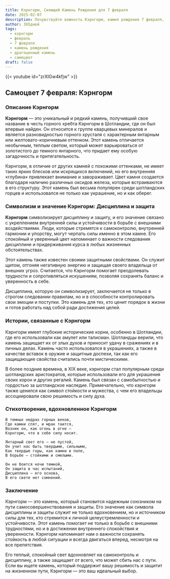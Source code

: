 ```yaml
---
title: Кэрнгорм, Сияющий Камень Рождения для 7 февраля
date: 2025-02-07
description: Почувствуйте важность Кэрнгорм, камня рождения 7 февраля, который символизирует Дисциплина и защита. Пусть его красота и значение осветят ваш день.
author: 365дней
tags:
  - кэрнгорм
  - февраль
  - 7 февраля
  - камень рождения
  - драгоценный камень
  - самоцвет
draft: false
---
```


{{< youtube id="zrXIGw4kfjw" >}}

## Самоцвет 7 февраля: Кэрнгорм

### Описание Кэрнгорм

**Кэрнгорм** — это уникальный и редкий камень, получивший свое название в честь горного хребта Кэрнгорм в Шотландии, где он был впервые найден. Он относится к группе кварцевых минералов и является разновидностью горного хрусталя с характерным янтарным или желтовато-коричневым оттенком. Этот камень отличается необычным, теплым светом, который может варьироваться от золотистого до темного янтарного, что придает ему особую загадочность и притягательность.

Кэрнгорм, в отличие от других камней с похожими оттенками, не имеет таких ярких блесков или искрящихся включений, но его внутренняя «глубина» привлекает внимание и завораживает. Цвет камня создается благодаря наличию различных оксидов железа, которые встраиваются в его структуру. Этот камень был весьма популярен среди шотландских горцев и использовался не только как украшение, но и как оберег.

### Символизм и значение Кэрнгорм: Дисциплина и защита

**Кэрнгорм** символизирует дисциплину и защиту, и его значение связано с укреплением внутренней силы и устойчивости в борьбе с внешними воздействиями. Люди, которые стремятся к самоконтролю, внутренней гармонии и упорству, могут черпать силы именно в этом камне. Его спокойный и уверенный цвет напоминает о важности следования дисциплине и придерживания курса в любых жизненных обстоятельствах.

Этот камень также известен своими защитными свойствами. Он служит щитом, отгоняя негативную энергию и защищая своего владельца от внешних угроз. Считается, что Кэрнгорм помогает преодолевать трудности и сопротивляться искушениям, позволяя сохранять баланс и уверенность в себе.

Дисциплина, которую он символизирует, заключается не только в строгом следовании правилам, но и в способности контролировать свои эмоции и поступки. Это камень для тех, кто ценит порядок в жизни и готов работать над собой ради достижения целей.

### Истории, связанные с Кэрнгорм

Кэрнгорм имеет глубокие исторические корни, особенно в Шотландии, где его использовали как амулет или талисман. Шотландцы верили, что камень защищает их от злых духов и приносит удачу в сражениях и в личных делах. Камень часто использовался в украшениях, а также в качестве вставок в оружие и защитные доспехи, так как его защищающие свойства считались почти мистическими.

В более поздние времена, в XIX веке, кэрнгорм стал популярным среди шотландских аристократов, которые использовали его для украшения своих корон и других регалий. Камень был связан с самобытностью и гордостью за шотландское наследие. Примечательно, что кэрнгорм также ценился как символ стойкости и мужества, с чем его владельцы ассоциировали свою решимость и силу духа.

### Стихотворение, вдохновленное Кэрнгорм

	В темных недрах горных веков,  
	Где камни спят, и мрак таится,  
	Возник он, как огонь в огне —  
	Кэрнгорм, что в себе силу носит.
	
	Янтарный свет его — не пустой,  
	Он учит нас быть твердыми, сильными,  
	Как твердые горы, как камни в поле,  
	В борьбе — стойкими и смелыми.
	
	Он не боится ночи темной,  
	Он защита в час испытаний,  
	Дисциплина — его основа,  
	В его свете нет сомнений.

### Заключение

Кэрнгорм — это камень, который становится надежным союзником на пути самосовершенствования и защиты. Его значение как символа дисциплины и защиты служит не только вдохновением, но и источником силы для тех, кто стремится к личной целеустремленности и устойчивости. Этот камень помогает не только в борьбе с внешними трудностями, но и в достижении внутреннего спокойствия и уверенности. Кэрнгорм напоминает нам о важности сохранять стойкость в любой ситуации и всегда двигаться вперед, несмотря на все препятствия.

Его теплый, спокойный свет вдохновляет на самоконтроль и дисциплину, а также защищает от всего, что может сбить нас с пути. Если вы ищете камень, который поддержит вашу решимость и защитит на жизненном пути, Кэрнгорм — это ваш идеальный выбор.